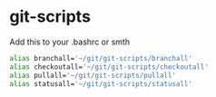 git-scripts
===========

Add this to your .bashrc or smth

```bash
alias branchall='~/git/git-scripts/branchall'
alias checkoutall='~/git/git-scripts/checkoutall'
alias pullall='~/git/git-scripts/pullall'
alias statusall='~/git/git-scripts/statusall'
```
